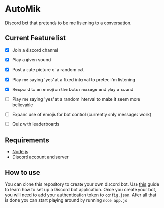 # AutoMik
Discord bot that pretends to be me listening to a conversation.

## Current Feature list
- [x] Join a discord channel
- [x] Play a given sound
- [x] Post a cute picture of a random cat
- [x] Play me saying 'yes' at a fixed interval to preted I'm listening
- [x] Respond to an emoji on the bots message and play a sound
- [ ] Play me saying 'yes' at a random interval to make it seem more believable
- [ ] Expand use of emojis for bot control (currently only messages work)
- [ ] Quiz with leaderboards


## Requirements
- [Node.js](https://nodejs.org/en/)
- Discord account and server

## How to use
You can clone this repository to create your own discord bot. Use [this](https://discordjs.guide/preparations/setting-up-a-bot-application.html#creating-your-bot) guide to learn how to set up a Discord bot application. Once you create your bot, you will need to add your authentication token to `config.json`. After all that is done you can start playing around by running `node app.js`
